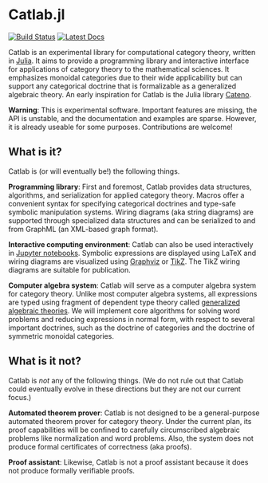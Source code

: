# Catlab.jl

[![Build Status](https://travis-ci.org/epatters/Catlab.jl.svg?branch=master)](https://travis-ci.org/epatters/Catlab.jl)
[![Latest Docs](https://img.shields.io/badge/docs-latest-blue.svg)](https://epatters.github.io/Catlab.jl/latest)

Catlab is an experimental library for computational category theory, written in [Julia](https://julialang.org). It aims to provide a programming library and interactive interface for applications of category theory to the mathematical sciences. It emphasizes monoidal categories due to their wide applicability but can support any categorical doctrine that is formalizable as a generalized algebraic theory. An early inspiration for Catlab is the Julia library [Cateno](https://github.com/jasonmorton/Cateno).

**Warning**: This is experimental software. Important features are missing, the API is unstable, and the documentation and examples are sparse. However, it is already useable for some purposes. Contributions are welcome!

## What is it?

Catlab is (or will eventually be!) the following things.

**Programming library**: First and foremost, Catlab provides data structures, algorithms, and serialization for applied category theory. Macros offer a convenient syntax for specifying categorical doctrines and type-safe symbolic manipulation systems. Wiring diagrams (aka string diagrams) are supported through specialized data structures and can be serialized to and from GraphML (an XML-based graph format).

**Interactive computing environment**: Catlab can also be used interactively in [Jupyter notebooks](http://jupyter.org). Symbolic expressions are displayed using LaTeX and wiring diagrams are visualized using [Graphviz](http://www.graphviz.org) or [TikZ](https://www.ctan.org/pkg/pgf). The TikZ wiring diagrams are suitable for publication.

**Computer algebra system**: Catlab will serve as a computer algebra system for category theory. Unlike most computer algebra systems, all expressions are typed using fragment of dependent type theory called [generalized algebraic theories](https://ncatlab.org/nlab/show/generalized+algebraic+theory). We will implement core algorithms for solving word problems and reducing expressions in normal form, with respect to several important doctrines, such as the doctrine of categories and the doctrine of symmetric monoidal categories.

## What is it not?

Catlab is *not* any of the following things. (We do not rule out that Catlab could eventually evolve in these directions but they are not our current focus.)

**Automated theorem prover**: Catlab is not designed to be a general-purpose automated theorem prover for category theory. Under the current plan, its proof capabilities will be confined to carefully circumscribed algebraic problems like normalization and word problems. Also, the system does not produce formal certificates of correctness (aka proofs).

**Proof assistant**: Likewise, Catlab is not a proof assistant because it does not produce formally verifiable proofs.

